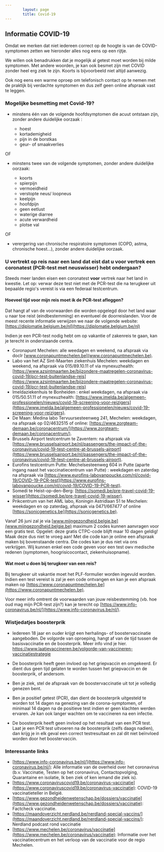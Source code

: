 ```yaml
---
        layout: page
        title: Covid-19
---
```


## Informatie COVID-19

Omdat we merken dat niet iedereen correct op de hoogte is van de COVID-symptomen zetten we hieronder alles nog eens op een rijtje.

We willen ook benadrukken dat je mogelijk al getest moet worden bij milde symptomen. Met andere woorden, je kan ook besmet zijn met COVID zonder heel erg ziek te zijn. Koorts is bijvoorbeeld niet altijd aanwezig.

Ook nog eens een warme oproep om telefonisch contact op te nemen met de praktijk bij verdachte symptomen en dus zelf geen online afspraak vast te leggen.

### Mogelijke besmetting met Covid-19?

* minstens één van de volgende hoofdsymptomen die acuut ontstaan zijn, zonder andere duidelijke oorzaak :

  * hoest
  * kortademigheid
  * pijn in de borstkas
  * geur- of smaakverlies

OF
* minstens twee van de volgende symptomen, zonder andere duidelijke oorzaak:

  * koorts
  * spierpijn
  * vermoeidheid
  * verstopte neus/ loopneus
  * keelpijn
  * hoofdpijn
  * geen eetlust
  * waterige diarree
  * acute verwardheid 
  * plotse val

OF
* verergering van chronische respiratoire symptomen (COPD, astma, chronische hoest...), zonder andere duidelijke oorzaak.

### U vertrekt op reis naar een land dat eist dat u voor vertrek een coronatest (PCR-test met neuswisser) hebt ondergaan?

Steeds meer landen eisen een coronatest **voor** vertrek naar het land in kwestie. Let op: verwar deze test niet met de PCR-test die na terugkeer uit bepaalde regio's vereist is via een federaal testcentrum.

#### Hoeveel tijd voor mijn reis moet ik de PCR-test afleggen?

Dat hangt af van de voorwaarden die worden opgelegd door het land waar u naar toe reist (eindbestemming) en eventueel de doorreislanden. Voor de meest recente informatie verwijzen we naar de volgende website:  [https://diplomatie.belgium.be/nl](https://diplomatie.belgium.be/nl)

Indien je een PCR-test nodig hebt om op vakantie of zakenreis te gaan, kan je terecht in onderstaande centra.

* Coronapunt Mechelen: alle weedagen en weekend, na afspraak via doclr [www.coronapuntmechelen.be](www.coronapuntmechelen.be).
* Labo van het AZ Sint-Maarten ziekenhuis Mechelen: weekdagen en weekend, na afspraak via 015/89.10.11 of via mynexuzhealth: 
[https://www.azsintmaarten.be/bijzondere-maatregelen-coronavirus-covid-19/pcr-test-buitenlandse-reis](https://www.azsintmaarten.be/bijzondere-maatregelen-coronavirus-covid-19/pcr-test-buitenlandse-reis)
* Imeldaziekenhuis te Bonheiden : enkel weekdagen, na afspraak via 015/50.51.11 of mynexuzhealth: [https://www.imelda.be/algemeen-professionelen/nieuws/covid-19-screening-voor-reizigers](https://www.imelda.be/algemeen-professionelen/nieuws/covid-19-screening-voor-reizigers). 
* De Maan: Medina labo Tervuursesteenweg 241, Mechelen: weekdagen, na afspraak op 02/4632515 of online:  [https://www.zorgteam-demaan.be/coronacentrum/](https://www.zorgteam-demaan.be/coronacentrum/).
* Brussels Airport testcentrum te Zaventem: na afspraak via [https://www.brusselsairport.be/nl/passengers/the-impact-of-the-coronavirus/covid-19-test-centre-at-brussels-airport](https://www.brusselsairport.be/nl/passengers/the-impact-of-the-coronavirus/covid-19-test-centre-at-brussels-airport).  
* Eurofins testcentrum Putte: Mechelsesteenweg 604 in Putte (aparte ingang naast het vaccinatiecentrum van Putte) : weekdagen en zaterdag na afspraak via  [https://www.eurofins-labovanpoucke.com/nl/covid-19/COVID-19-PCR-test](https://www.eurofins-labovanpoucke.com/nl/covid-19/COVID-19-PCR-test).
* Somedi te Heist-op-den-Berg: [https://somedi.be/pre-travel-covid-19-wisser](https://somedi.be/pre-travel-covid-19-wisser).
* Prikcentrum van het AML labo, Koningin Astridlaan 51 te Mechelen: weekdagen en op zaterdag, afspraak via 0471/667477 of online [https://sonicgenetics.be](https://sonicgenetics.be).

Vanaf 26 juni zal je via [www.mijngezondheid.belgie.be](www.mijngezondheid.belgie.be) maximum 2 codes kunnen aanvragen voor een gratis test. Opgelet: deze gratis CTPC-code blijft maar 10 dagen geldig! Maak deze dus niet te vroeg aan! Met die code kan je online een afspraak maken bij bovenstaande centra. Die codes kan je dus niet via ons verkrijgen. Wij kunnen enkel een code geven voor een test owv medische redenen (symptomen, hoogrisicocontact, ziekenhuisopname).

#### Wat moet u doen bij terugkeer van een reis?

Bij terugkeer uit vakantie moet het PLF-formulier worden ingevuld worden. Indien een test vereist is zal je een code ontvangen en kan je een afspraak maken op [https://www.coronapuntmechelen.be](https://www.coronapuntmechelen.be).

Voor meer info omtrent de voorwaarden van jouw reisbestemming (vb. hoe oud mag mijn PCR-test zijn?)  kan je terecht op [https://www.info-coronavirus.be/nl/](https://www.info-coronavirus.be/nl/).

### Wistjedatjes boosterprik

* Iedereen 18 jaar en ouder krijgt een herhalings- of boostervaccinatie aangeboden. De volgorde van oproeping, hangt af van de tijd tussen de basisvaccinatie en de boosterprik. Meer info vind je hier. https://www.laatjevaccineren.be/volgorde-van-vaccineren-vaccinatiestrategie

* De boosterprik heeft geen invloed op het griepvaccin en omgekeerd. Er dient dus geen tijd gelaten te worden tussen het griepvaccin en de boosterprik, of andersom.

* Ben je ziek, stel de afspraak van de boostervaccinatie uit tot je volledig genezen bent.

* Ben je positief getest (PCR), dan dient de boosterprik uitgesteld te worden tot 14 dagen na genezing van de corona-symptomen, of minimaal 14 dagen na de positieve test indien er geen klachten werden ervaren. Je kan ook langer wachten om te vaccineren na een infectie.

* De boosterprik heeft geen invloed op het resultaat van een PCR test. Laat je een PCR test uitvoeren na de boosterprik (zelfs daags nadien), dan krijg je in elk geval een correct testresultaat en zal dit niet beïnvloed worden door het boostervaccin.

### Interessante links

* [https://www.info-coronavirus.be/nl/](https://www.info-coronavirus.be/nl/): Alle informatie van de overheid over het coronavirus (b.v. Vaccinatie, Testen op het coronavirus, Contactopvolging, Quarantaine en isolatie, Ik ben ziek of ken iemand die ziek is).
* [https://www.coronaviruscovid19.be/coronavirus-vaccinatie](https://www.coronaviruscovid19.be/coronavirus-vaccinatie): COVID-19 vaccinatieteller in België.
* [https://www.gezondheidenwetenschap.be/dossiers/vaccinatie](https://www.gezondheidenwetenschap.be/dossiers/vaccinatie): Factcheck vaccinatie.
* [https://maandoverzicht.nerdland.be/nerdland-special-vaccins/](https://maandoverzicht.nerdland.be/nerdland-special-vaccins/): Nerdland podcast rond vaccinatie
* [https://www.mechelen.be/coronavirus/vaccinatie](https://www.mechelen.be/coronavirus/vaccinatie): Informatie over het vaccinatiecentrum en het verloop van de vaccinatie voor de regio Mechelen.